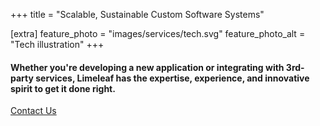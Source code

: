 +++
title = "Scalable, Sustainable Custom Software Systems"

[extra]
feature_photo = "images/services/tech.svg"
feature_photo_alt = "Tech illustration"
+++

#### Whether you're developing a new application or integrating with 3rd-party services, Limeleaf has the expertise, experience, and innovative spirit to get it done right.

<a role="button" href="/contact" title="Contact us">Contact Us</a>
